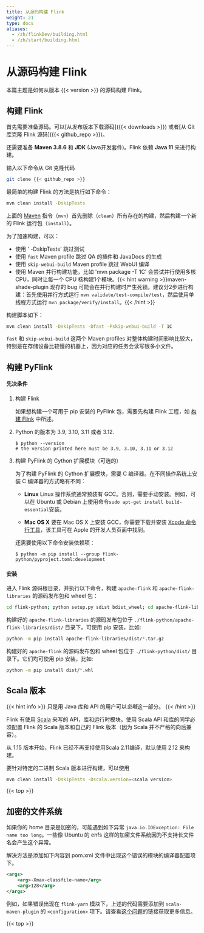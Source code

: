 ```yaml
---
title: 从源码构建 Flink
weight: 21
type: docs
aliases:
  - /zh/flinkDev/building.html
  - /zh/start/building.html
---
```

<!--
Licensed to the Apache Software Foundation (ASF) under one
or more contributor license agreements.  See the NOTICE file
distributed with this work for additional information
regarding copyright ownership.  The ASF licenses this file
to you under the Apache License, Version 2.0 (the
"License"); you may not use this file except in compliance
with the License.  You may obtain a copy of the License at

  http://www.apache.org/licenses/LICENSE-2.0

Unless required by applicable law or agreed to in writing,
software distributed under the License is distributed on an
"AS IS" BASIS, WITHOUT WARRANTIES OR CONDITIONS OF ANY
KIND, either express or implied.  See the License for the
specific language governing permissions and limitations
under the License.
-->

# 从源码构建 Flink

本篇主题是如何从版本 {{< version >}} 的源码构建 Flink。



## 构建 Flink

首先需要准备源码。可以[从发布版本下载源码]({{< downloads >}}) 或者[从 Git 库克隆 Flink 源码]({{< github_repo >}})。

还需要准备 **Maven 3.8.6** 和 **JDK** (Java开发套件)。Flink 依赖 **Java 11** 来进行构建。

输入以下命令从 Git 克隆代码

```bash
git clone {{< github_repo >}}
```

最简单的构建 Flink 的方法是执行如下命令：

```bash
mvn clean install -DskipTests
```

上面的 [Maven](http://maven.apache.org) 指令（`mvn`）首先删除（`clean`）所有存在的构建，然后构建一个新的 Flink 运行包（`install`）。

为了加速构建，可以：
- 使用 ' -DskipTests' 跳过测试
- 使用 `fast` Maven profile 跳过 QA 的插件和 JavaDocs 的生成
- 使用 `skip-webui-build` Maven profile 跳过 WebUI 编译
- 使用 Maven 并行构建功能，比如 'mvn package -T 1C' 会尝试并行使用多核 CPU，同时让每一个 CPU 核构建1个模块。{{< hint warning >}}maven-shade-plugin 现存的 bug 可能会在并行构建时产生死锁。建议分2步进行构建：首先使用并行方式运行 `mvn validate/test-compile/test`，然后使用单线程方式运行 `mvn package/verify/install`。{{< /hint >}} 

构建脚本如下：
```bash
mvn clean install -DskipTests -Dfast -Pskip-webui-build -T 1C
```
`fast` 和 `skip-webui-build` 这两个 Maven profiles 对整体构建时间影响比较大，特别是在存储设备比较慢的机器上，因为对应的任务会读写很多小文件。

<a name="build-pyflink"/>

## 构建 PyFlink

#### 先决条件

1. 构建 Flink

    如果想构建一个可用于 pip 安装的 PyFlink 包，需要先构建 Flink 工程，如 [构建 Flink](#build-flink) 中所述。

2. Python 的版本为 3.9, 3.10, 3.11 或者 3.12.

    ```shell
    $ python --version
    # the version printed here must be 3.9, 3.10, 3.11 or 3.12
    ```

3. 构建 PyFlink 的 Cython 扩展模块（可选的）

    为了构建 PyFlink 的 Cython 扩展模块，需要 C 编译器。在不同操作系统上安装 C 编译器的方式略有不同：

    * **Linux** Linux 操作系统通常预装有 GCC。否则，需要手动安装。例如，可以在 Ubuntu 或 Debian 上使用命令`sudo apt-get install build-essential`安装。

    * **Mac OS X** 要在 Mac OS X 上安装 GCC，你需要下载并安装 [Xcode 命令行工具](https://developer.apple.com/downloads/index.action
    )，该工具可在 Apple 的开发人员页面中找到。

    还需要使用以下命令安装依赖项：

    ```shell
    $ python -m pip install --group flink-python/pyproject.toml:development
    ```

#### 安装

进入 Flink 源码根目录，并执行以下命令，构建 `apache-flink` 和 `apache-flink-libraries` 的源码发布包和 wheel 包：

```bash
cd flink-python; python setup.py sdist bdist_wheel; cd apache-flink-libraries; python setup.py sdist; cd ..;
```

构建好的 `apache-flink-libraries` 的源码发布包位于 `./flink-python/apache-flink-libraries/dist/` 目录下。可使用 pip 安装，比如:

```bash
python -m pip install apache-flink-libraries/dist/*.tar.gz
```

构建好的 `apache-flink` 的源码发布包和 wheel 包位于 `./flink-python/dist/` 目录下。它们均可使用 pip 安装，比如:

```bash
python -m pip install dist/*.whl
```

## Scala 版本

{{< hint info >}}
只是用 Java 库和 API 的用户可以*忽略*这一部分。
{{< /hint >}}

Flink 有使用 [Scala](http://scala-lang.org) 来写的 API，库和运行时模块。使用 Scala API 和库的同学必须配置 Flink 的 Scala 版本和自己的 Flink 版本（因为 Scala 
并不严格的向后兼容）。

从 1.15 版本开始，Flink 已经不再支持使用Scala 2.11编译，默认使用 2.12 来构建。

要针对特定的二进制 Scala 版本进行构建，可以使用
```bash
mvn clean install -DskipTests -Dscala.version=<scala version>
```

{{< top >}}

## 加密的文件系统

如果你的 home 目录是加密的，可能遇到如下异常 `java.io.IOException: File name too long`。一些像 Ubuntu 的 enfs 这样的加密文件系统因为不支持长文件名会产生这个异常。

解决方法是添加如下内容到 pom.xml 文件中出现这个错误的模块的编译器配置项下。

```xml
<args>
    <arg>-Xmax-classfile-name</arg>
    <arg>128</arg>
</args>
```

例如，如果错误出现在 `flink-yarn` 模块下，上述的代码需要添加到 `scala-maven-plugin` 的 `<configuration>` 项下。请查看[这个问题](https://issues.apache.org/jira/browse/FLINK-2003)的链接获取更多信息。

{{< top >}}

